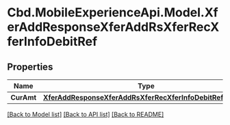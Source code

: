 # Cbd.MobileExperienceApi.Model.XferAddResponseXferAddRsXferRecXferInfoDebitRef

## Properties

Name | Type | Description | Notes
------------ | ------------- | ------------- | -------------
**CurAmt** | [**XferAddResponseXferAddRsXferRecXferInfoDebitRefCurAmt**](XferAddResponseXferAddRsXferRecXferInfoDebitRefCurAmt.md) |  | 

[[Back to Model list]](../README.md#documentation-for-models) [[Back to API list]](../README.md#documentation-for-api-endpoints) [[Back to README]](../README.md)

